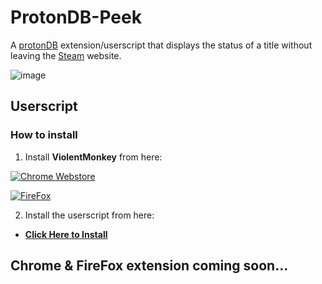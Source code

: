 # ProtonDB-Peek
A [protonDB](https://www.protondb.com/) extension/userscript that displays the status of a title without leaving the [Steam](https://store.steampowered.com/) website.

![image](https://github.com/BlackRabbit22/ProtonDB-Peek/assets/30347438/d79e0093-5d3f-487c-92d2-11beb5903309)

## Userscript
### How to install
1. Install **ViolentMonkey** from here:

  [![Chrome Webstore](https://storage.googleapis.com/web-dev-uploads/image/WlD8wC6g8khYWPJUsQceQkhXSlv1/UV4C4ybeBTsZt43U4xis.png)](https://chrome.google.com/webstore/detail/violentmonkey/jinjaccalgkegednnccohejagnlnfdag)

 [![FireFox](https://github.com/BlackRabbit22/ProtonDB-Peek/assets/30347438/7c101663-8543-4b9b-b9c1-5a3fd3a0d12f)
](https://addons.mozilla.org/en-US/firefox/addon/violentmonkey/)

2. Install the userscript from here:
 *  [**Click Here to Install**](https://raw.githubusercontent.com/BlackRabbit22/ProtonDB-Peek/main/protondb.js)

## Chrome & FireFox extension coming soon...
